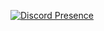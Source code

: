 [![Discord Presence](https://lanyard.cnrad.dev/api/817886293379383306)](https://discord.com/users/817886293379383306:)